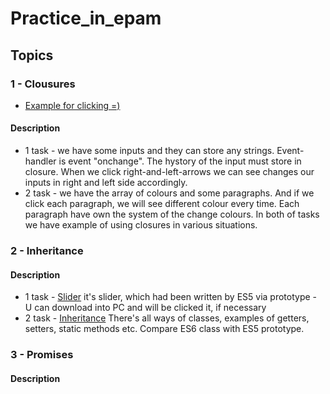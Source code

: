# Practice_in_epam

## Topics

### 1 - Clousures
- [Example for clicking =)](https://jsbin.com/qawagapaxi/edit?html,css,js,output)
#### Description
- 1 task - we have some inputs and they can store any strings. Event-handler is event "onchange". The hystory of the input must store in closure. When we click right-and-left-arrows we can see changes our inputs in right and left side accordingly.
- 2 task - we have the array of colours and some paragraphs. And if we click each paragraph, we will see different colour every time. Each paragraph have own the system of the change colours. In both of tasks we have example of using closures in various situations.

### 2 - Inheritance

#### Description
- 1 task - [Slider](https://github.com/ValeryFilipev/SliderJS)
it's slider, which had been written by ES5 via prototype - U can download into PC and will be clicked it, if necessary
- 2 task - [Inheritance](https://github.com/ValeryFilipev/Practice_in_epam/tree/master/inheritance)
There's all ways of classes, examples of getters, setters, static methods etc. Compare ES6 class with ES5 prototype.

### 3 - Promises

#### Description
